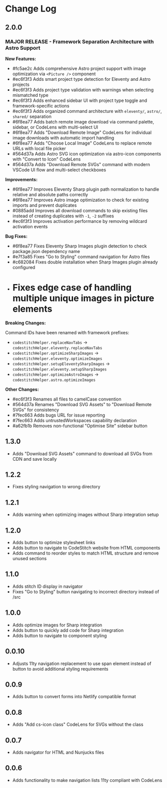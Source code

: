 # Change Log

## 2.0.0

### MAJOR RELEASE - Framework Separation Architecture with Astro Support

**New Features:**

- #fc5ae2c Adds comprehensive Astro project support with image optimization via `<Picture />` component
- #ec6f3f3 Adds smart project type detection for Eleventy and Astro projects
- #ec6f3f3 Adds project type validation with warnings when selecting mismatched type
- #ec6f3f3 Adds enhanced sidebar UI with project type toggle and framework-specific actions
- #ec6f3f3 Adds organized command architecture with `eleventy/`, `astro/`, `shared/` separation
- #6f8ea77 Adds batch remote image download via command palette, sidebar, or CodeLens with multi-select UI
- #6f8ea77 Adds "Download Remote Image" CodeLens for individual image downloads with automatic import handling
- #6f8ea77 Adds "Choose Local Image" CodeLens to replace remote URLs with local file picker
- #564d37a Adds Astro SVG icon optimization via astro-icon components with "Convert to Icon" CodeLens
- #564d37a Adds "Download Remote SVGs" command with modern VSCode UI flow and multi-select checkboxes

**Improvements:**

- #6f8ea77 Improves Eleventy Sharp plugin path normalization to handle relative and absolute paths correctly
- #6f8ea77 Improves Astro image optimization to check for existing imports and prevent duplicates
- #0885add Improves all download commands to skip existing files instead of creating duplicates with `-1`, `-2` suffixes
- #ec6f3f3 Improves activation performance by removing wildcard activation events

**Bug Fixes:**

- #6f8ea77 Fixes Eleventy Sharp Images plugin detection to check package.json dependency name
- #e7f3a85 Fixes "Go to Styling" command navigation for Astro files
- #c682084 Fixes double installation when Sharp Images plugin already configured
- # Fixes edge case of handling multiple unique images in picture elements

**Breaking Changes:**

Command IDs have been renamed with framework prefixes:
- `codestitchHelper.replaceNavTabs` → `codestitchHelper.eleventy.replaceNavTabs`
- `codestitchHelper.optimizeSharpImages` → `codestitchHelper.eleventy.optimizeImages`
- `codestitchHelper.setupEleventySharpImages` → `codestitchHelper.eleventy.setupSharpImages`
- `codestitchHelper.optimizeAstroImages` → `codestitchHelper.astro.optimizeImages`

**Other Changes:**

- #ec6f3f3 Renames all files to camelCase convention
- #564d37a Renames "Download SVG Assets" to "Download Remote SVGs" for consistency
- #7fec663 Adds bugs URL for issue reporting
- #7fec663 Adds untrustedWorkspaces capability declaration
- #a62fb1b Removes non-functional "Optimise Site" sidebar button

## 1.3.0

- Adds "Download SVG Assets" command to download all SVGs from CDN and save locally

## 1.2.2

- Fixes styling navigation to wrong directory

## 1.2.1

- Adds warning when optimizing images without Sharp integration setup

## 1.2.0

- Adds button to optimize stylesheet links
- Adds button to navigate to CodeStitch website from HTML components
- Adds command to reorder styles to match HTML structure and remove unused sections

## 1.1.0

- Adds stitch ID display in navigator
- Fixes "Go to Styling" button navigating to incorrect directory instead of /src

## 1.0.0

- Adds optimize images for Sharp integration
- Adds button to quickly add code for Sharp integration
- Adds button to navigate to component styling

## 0.0.10

- Adjusts 11ty navigation replacement to use span element instead of button to avoid additional styling requirements

## 0.0.9

- Adds button to convert forms into Netlify compatible format

## 0.0.8

- Adds "Add cs-icon class" CodeLens for SVGs without the class

## 0.0.7

- Adds navigator for HTML and Nunjucks files

## 0.0.6

- Adds functionality to make navigation lists 11ty compliant with CodeLens
